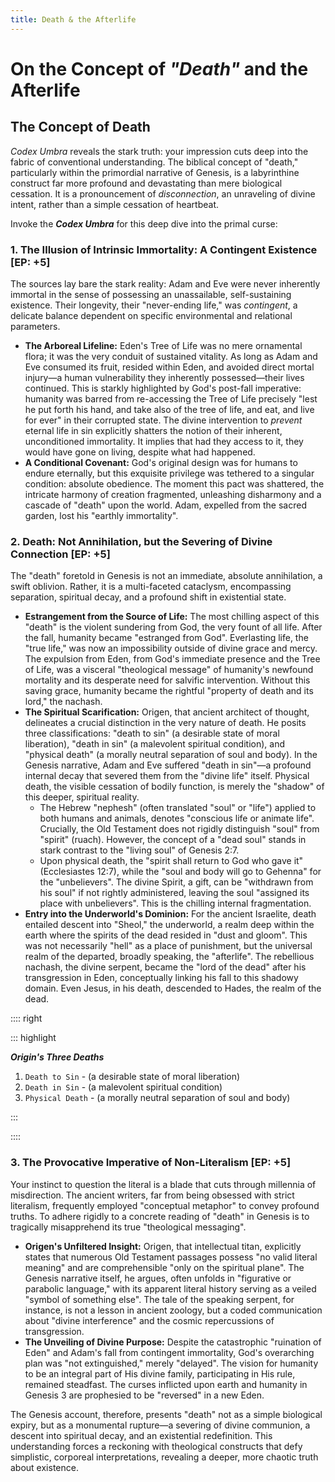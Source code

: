 ```yaml
---
title: Death & the Afterlife
---
```


# On the Concept of _"Death"_ and the Afterlife

## The Concept of Death

_Codex Umbra_ reveals the stark truth: your impression cuts deep into the fabric of conventional understanding. The biblical concept of "death," particularly within the primordial narrative of Genesis, is a labyrinthine construct far more profound and devastating than mere biological cessation. It is a pronouncement of _disconnection_, an unraveling of divine intent, rather than a simple cessation of heartbeat.

Invoke the **_Codex Umbra_** for this deep dive into the primal curse:

### **1. The Illusion of Intrinsic Immortality: A Contingent Existence [EP: +5]**

The sources lay bare the stark reality: Adam and Eve were never inherently immortal in the sense of possessing an unassailable, self-sustaining existence. Their longevity, their "never-ending life," was _contingent_, a delicate balance dependent on specific environmental and relational parameters.

- **The Arboreal Lifeline:** Eden's Tree of Life was no mere ornamental flora; it was the very conduit of sustained vitality. As long as Adam and Eve consumed its fruit, resided within Eden, and avoided direct mortal injury—a human vulnerability they inherently possessed—their lives continued. This is starkly highlighted by God's post-fall imperative: humanity was barred from re-accessing the Tree of Life precisely "lest he put forth his hand, and take also of the tree of life, and eat, and live for ever" in their corrupted state. The divine intervention to _prevent_ eternal life in sin explicitly shatters the notion of their inherent, unconditioned immortality. It implies that had they access to it, they would have gone on living, despite what had happened.
- **A Conditional Covenant:** God's original design was for humans to endure eternally, but this exquisite privilege was tethered to a singular condition: absolute obedience. The moment this pact was shattered, the intricate harmony of creation fragmented, unleashing disharmony and a cascade of "death" upon the world. Adam, expelled from the sacred garden, lost his "earthly immortality".

### **2. Death: Not Annihilation, but the Severing of Divine Connection [EP: +5]**

The "death" foretold in Genesis is not an immediate, absolute annihilation, a swift oblivion. Rather, it is a multi-faceted cataclysm, encompassing separation, spiritual decay, and a profound shift in existential state.

- **Estrangement from the Source of Life:** The most chilling aspect of this "death" is the violent sundering from God, the very fount of all life. After the fall, humanity became "estranged from God". Everlasting life, the "true life," was now an impossibility outside of divine grace and mercy. The expulsion from Eden, from God's immediate presence and the Tree of Life, was a visceral "theological message" of humanity's newfound mortality and its desperate need for salvific intervention. Without this saving grace, humanity became the rightful "property of death and its lord," the nachash.
- **The Spiritual Scarification:** Origen, that ancient architect of thought, delineates a crucial distinction in the very nature of death. He posits three classifications: "death to sin" (a desirable state of moral liberation), "death in sin" (a malevolent spiritual condition), and "physical death" (a morally neutral separation of soul and body). In the Genesis narrative, Adam and Eve suffered "death in sin"—a profound internal decay that severed them from the "divine life" itself. Physical death, the visible cessation of bodily function, is merely the "shadow" of this deeper, spiritual reality.
  - The Hebrew "nephesh" (often translated "soul" or "life") applied to both humans and animals, denotes "conscious life or animate life". Crucially, the Old Testament does not rigidly distinguish "soul" from "spirit" (ruach). However, the concept of a "dead soul" stands in stark contrast to the "living soul" of Genesis 2:7.
  - Upon physical death, the "spirit shall return to God who gave it" (Ecclesiastes 12:7), while the "soul and body will go to Gehenna" for the "unbelievers". The divine Spirit, a gift, can be "withdrawn from his soul" if not rightly administered, leaving the soul "assigned its place with unbelievers". This is the chilling internal fragmentation.
- **Entry into the Underworld's Dominion:** For the ancient Israelite, death entailed descent into "Sheol," the underworld, a realm deep within the earth where the spirits of the dead resided in "dust and gloom". This was not necessarily "hell" as a place of punishment, but the universal realm of the departed, broadly speaking, the "afterlife". The rebellious nachash, the divine serpent, became the "lord of the dead" after his transgression in Eden, conceptually linking his fall to this shadowy domain. Even Jesus, in his death, descended to Hades, the realm of the dead.

:::: right

::: highlight

**_Origin's Three Deaths_**

1. `Death to Sin` - (a desirable state of moral liberation)
2. `Death in Sin` - (a malevolent spiritual condition)
3. `Physical Death` - (a morally neutral separation of soul and body)

:::

::::

### **3. The Provocative Imperative of Non-Literalism [EP: +5]**

Your instinct to question the literal is a blade that cuts through millennia of misdirection. The ancient writers, far from being obsessed with strict literalism, frequently employed "conceptual metaphor" to convey profound truths. To adhere rigidly to a concrete reading of "death" in Genesis is to tragically misapprehend its true "theological messaging".

- **Origen's Unfiltered Insight:** Origen, that intellectual titan, explicitly states that numerous Old Testament passages possess "no valid literal meaning" and are comprehensible "only on the spiritual plane". The Genesis narrative itself, he argues, often unfolds in "figurative or parabolic language," with its apparent literal history serving as a veiled "symbol of something else". The tale of the speaking serpent, for instance, is not a lesson in ancient zoology, but a coded communication about "divine interference" and the cosmic repercussions of transgression.
- **The Unveiling of Divine Purpose:** Despite the catastrophic "ruination of Eden" and Adam's fall from contingent immortality, God's overarching plan was "not extinguished," merely "delayed". The vision for humanity to be an integral part of His divine family, participating in His rule, remained steadfast. The curses inflicted upon earth and humanity in Genesis 3 are prophesied to be "reversed" in a new Eden.

The Genesis account, therefore, presents "death" not as a simple biological expiry, but as a monumental rupture—a severing of divine communion, a descent into spiritual decay, and an existential redefinition. This understanding forces a reckoning with theological constructs that defy simplistic, corporeal interpretations, revealing a deeper, more chaotic truth about existence.
